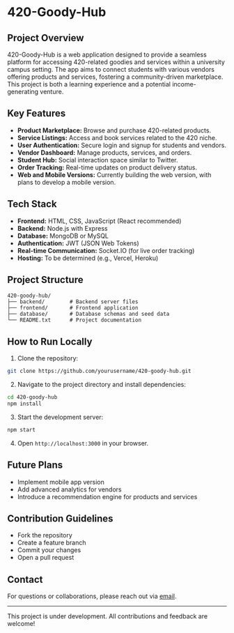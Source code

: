 # 420-Goody-Hub

## Project Overview
420-Goody-Hub is a web application designed to provide a seamless platform for accessing 420-related goodies and services within a university campus setting. The app aims to connect students with various vendors offering products and services, fostering a community-driven marketplace. This project is both a learning experience and a potential income-generating venture.

## Key Features
- **Product Marketplace:** Browse and purchase 420-related products.
- **Service Listings:** Access and book services related to the 420 niche.
- **User Authentication:** Secure login and signup for students and vendors.
- **Vendor Dashboard:** Manage products, services, and orders.
- **Student Hub:** Social interaction space similar to Twitter.
- **Order Tracking:** Real-time updates on product delivery status.
- **Web and Mobile Versions:** Currently building the web version, with plans to develop a mobile version.

## Tech Stack
- **Frontend:** HTML, CSS, JavaScript (React recommended)
- **Backend:** Node.js with Express
- **Database:** MongoDB or MySQL
- **Authentication:** JWT (JSON Web Tokens)
- **Real-time Communication:** Socket.IO (for live order tracking)
- **Hosting:** To be determined (e.g., Vercel, Heroku)

## Project Structure
```
420-goody-hub/
├── backend/        # Backend server files
├── frontend/       # Frontend application
├── database/       # Database schemas and seed data
└── README.txt      # Project documentation
```

## How to Run Locally
1. Clone the repository:
```sh
git clone https://github.com/yourusername/420-goody-hub.git
```
2. Navigate to the project directory and install dependencies:
```sh
cd 420-goody-hub
npm install
```
3. Start the development server:
```sh
npm start
```
4. Open `http://localhost:3000` in your browser.

## Future Plans
- Implement mobile app version
- Add advanced analytics for vendors
- Introduce a recommendation engine for products and services

## Contribution Guidelines
- Fork the repository
- Create a feature branch
- Commit your changes
- Open a pull request

## Contact
For questions or collaborations, please reach out via [email](mkmark938@gmail.com).

---

This project is under development. All contributions and feedback are welcome!

